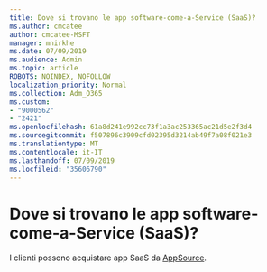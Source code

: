 ```yaml
---
title: Dove si trovano le app software-come-a-Service (SaaS)?
ms.author: cmcatee
author: cmcatee-MSFT
manager: mnirkhe
ms.date: 07/09/2019
ms.audience: Admin
ms.topic: article
ROBOTS: NOINDEX, NOFOLLOW
localization_priority: Normal
ms.collection: Adm_O365
ms.custom:
- "9000562"
- "2421"
ms.openlocfilehash: 61a8d241e992cc73f1a3ac253365ac21d5e2f3d4
ms.sourcegitcommit: f507896c3909cfd02395d3214ab49f7a08f021e3
ms.translationtype: MT
ms.contentlocale: it-IT
ms.lasthandoff: 07/09/2019
ms.locfileid: "35606790"
---
```

# <a name="where-do-i-get-software-as-a-service-saas-apps"></a>Dove si trovano le app software-come-a-Service (SaaS)?

I clienti possono acquistare app SaaS da [AppSource](http://www.appsource.com/).